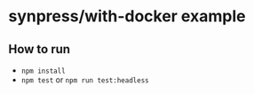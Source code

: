 # synpress/with-docker example

## How to run

- `npm install`
- `npm test` or `npm run test:headless`